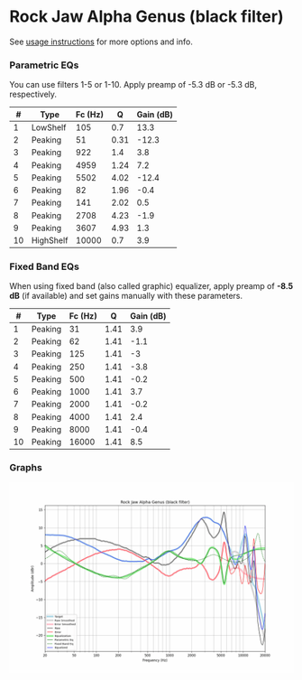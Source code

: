 # Rock Jaw Alpha Genus (black filter)
See [usage instructions](https://github.com/jaakkopasanen/AutoEq#usage) for more options and info.

### Parametric EQs
You can use filters 1-5 or 1-10. Apply preamp of -5.3 dB or -5.3 dB, respectively.

|   # | Type      |   Fc (Hz) |    Q |   Gain (dB) |
|-----|-----------|-----------|------|-------------|
|   1 | LowShelf  |       105 | 0.7  |        13.3 |
|   2 | Peaking   |        51 | 0.31 |       -12.3 |
|   3 | Peaking   |       922 | 1.4  |         3.8 |
|   4 | Peaking   |      4959 | 1.24 |         7.2 |
|   5 | Peaking   |      5502 | 4.02 |       -12.4 |
|   6 | Peaking   |        82 | 1.96 |        -0.4 |
|   7 | Peaking   |       141 | 2.02 |         0.5 |
|   8 | Peaking   |      2708 | 4.23 |        -1.9 |
|   9 | Peaking   |      3607 | 4.93 |         1.3 |
|  10 | HighShelf |     10000 | 0.7  |         3.9 |

### Fixed Band EQs
When using fixed band (also called graphic) equalizer, apply preamp of **-8.5 dB** (if available) and set gains manually with these parameters.

|   # | Type    |   Fc (Hz) |    Q |   Gain (dB) |
|-----|---------|-----------|------|-------------|
|   1 | Peaking |        31 | 1.41 |         3.9 |
|   2 | Peaking |        62 | 1.41 |        -1.1 |
|   3 | Peaking |       125 | 1.41 |        -3   |
|   4 | Peaking |       250 | 1.41 |        -3.8 |
|   5 | Peaking |       500 | 1.41 |        -0.2 |
|   6 | Peaking |      1000 | 1.41 |         3.7 |
|   7 | Peaking |      2000 | 1.41 |        -0.2 |
|   8 | Peaking |      4000 | 1.41 |         2.4 |
|   9 | Peaking |      8000 | 1.41 |        -0.4 |
|  10 | Peaking |     16000 | 1.41 |         8.5 |

### Graphs
![](./Rock%20Jaw%20Alpha%20Genus%20(black%20filter).png)
